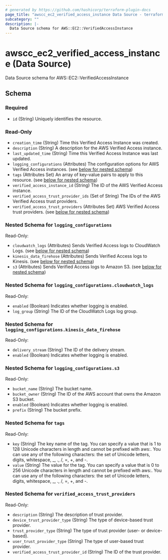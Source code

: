 ```yaml
---
# generated by https://github.com/hashicorp/terraform-plugin-docs
page_title: "awscc_ec2_verified_access_instance Data Source - terraform-provider-awscc"
subcategory: ""
description: |-
  Data Source schema for AWS::EC2::VerifiedAccessInstance
---
```


# awscc_ec2_verified_access_instance (Data Source)

Data Source schema for AWS::EC2::VerifiedAccessInstance



<!-- schema generated by tfplugindocs -->
## Schema

### Required

- `id` (String) Uniquely identifies the resource.

### Read-Only

- `creation_time` (String) Time this Verified Access Instance was created.
- `description` (String) A description for the AWS Verified Access instance.
- `last_updated_time` (String) Time this Verified Access Instance was last updated.
- `logging_configurations` (Attributes) The configuration options for AWS Verified Access instances. (see [below for nested schema](#nestedatt--logging_configurations))
- `tags` (Attributes Set) An array of key-value pairs to apply to this resource. (see [below for nested schema](#nestedatt--tags))
- `verified_access_instance_id` (String) The ID of the AWS Verified Access instance.
- `verified_access_trust_provider_ids` (Set of String) The IDs of the AWS Verified Access trust providers.
- `verified_access_trust_providers` (Attributes Set) AWS Verified Access trust providers. (see [below for nested schema](#nestedatt--verified_access_trust_providers))

<a id="nestedatt--logging_configurations"></a>
### Nested Schema for `logging_configurations`

Read-Only:

- `cloudwatch_logs` (Attributes) Sends Verified Access logs to CloudWatch Logs. (see [below for nested schema](#nestedatt--logging_configurations--cloudwatch_logs))
- `kinesis_data_firehose` (Attributes) Sends Verified Access logs to Kinesis. (see [below for nested schema](#nestedatt--logging_configurations--kinesis_data_firehose))
- `s3` (Attributes) Sends Verified Access logs to Amazon S3. (see [below for nested schema](#nestedatt--logging_configurations--s3))

<a id="nestedatt--logging_configurations--cloudwatch_logs"></a>
### Nested Schema for `logging_configurations.cloudwatch_logs`

Read-Only:

- `enabled` (Boolean) Indicates whether logging is enabled.
- `log_group` (String) The ID of the CloudWatch Logs log group.


<a id="nestedatt--logging_configurations--kinesis_data_firehose"></a>
### Nested Schema for `logging_configurations.kinesis_data_firehose`

Read-Only:

- `delivery_stream` (String) The ID of the delivery stream.
- `enabled` (Boolean) Indicates whether logging is enabled.


<a id="nestedatt--logging_configurations--s3"></a>
### Nested Schema for `logging_configurations.s3`

Read-Only:

- `bucket_name` (String) The bucket name.
- `bucket_owner` (String) The ID of the AWS account that owns the Amazon S3 bucket.
- `enabled` (Boolean) Indicates whether logging is enabled.
- `prefix` (String) The bucket prefix.



<a id="nestedatt--tags"></a>
### Nested Schema for `tags`

Read-Only:

- `key` (String) The key name of the tag. You can specify a value that is 1 to 128 Unicode characters in length and cannot be prefixed with aws:. You can use any of the following characters: the set of Unicode letters, digits, whitespace, _, ., /, =, +, and -.
- `value` (String) The value for the tag. You can specify a value that is 0 to 256 Unicode characters in length and cannot be prefixed with aws:. You can use any of the following characters: the set of Unicode letters, digits, whitespace, _, ., /, =, +, and -.


<a id="nestedatt--verified_access_trust_providers"></a>
### Nested Schema for `verified_access_trust_providers`

Read-Only:

- `description` (String) The description of trust provider.
- `device_trust_provider_type` (String) The type of device-based trust provider.
- `trust_provider_type` (String) The type of trust provider (user- or device-based).
- `user_trust_provider_type` (String) The type of user-based trust provider.
- `verified_access_trust_provider_id` (String) The ID of the trust provider.


